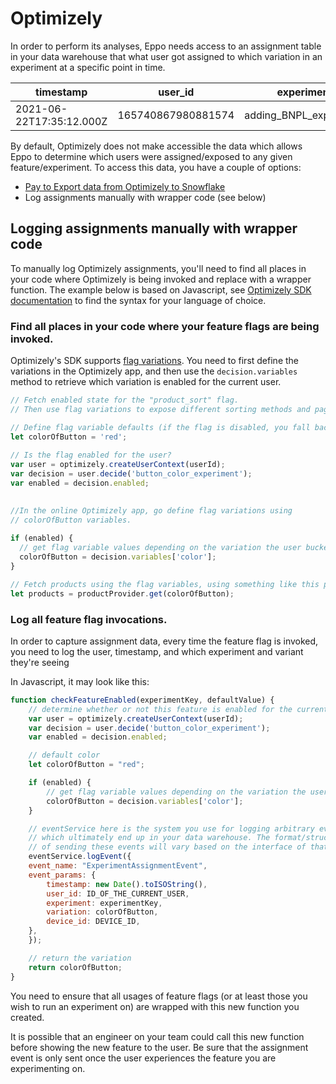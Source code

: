 # Optimizely

In order to perform its analyses, Eppo needs access to an assignment table in your data warehouse that what user got assigned to which variation in an experiment at a specific point in time.

| timestamp | user_id | experiment | variation |
| --------- | ------- | ---------- | --------- |
| 2021-06-22T17:35:12.000Z | 165740867980881574 | adding_BNPL_experiment | affirm |

By default, Optimizely does not make accessible the data which allows Eppo to determine which users were assigned/exposed to any given feature/experiment. To access this data, you have a couple of options:

- [Pay to Export data from Optimizely to Snowflake](https://docs.developers.optimizely.com/optimizely-data/docs/snowflake-integration)
- Log assignments manually with wrapper code (see below)

## Logging assignments manually with wrapper code

To manually log Optimizely assignments, you'll need to find all places in your code where Optimizely is being invoked and replace with a wrapper function. The example below is based on Javascript, see [Optimizely SDK documentation](https://docs.developers.optimizely.com/full-stack/v4.0/docs/create-flag-variations#implement-flag-variations) to find the syntax for your language of choice.

### Find all places in your code where your feature flags are being invoked.


Optimizely's SDK supports [flag variations](https://docs.developers.optimizely.com/full-stack/v4.0/docs/create-flag-variations). You need to first define the variations in the Optimizely app, and then use the `decision.variables` method to retrieve which variation is enabled for the current user. 

```js
// Fetch enabled state for the "product_sort" flag.
// Then use flag variations to expose different sorting methods and pagination. 

// Define flag variable defaults (if the flag is disabled, you fall back to these values)
let colorOfButton = 'red';
 
// Is the flag enabled for the user?
var user = optimizely.createUserContext(userId);
var decision = user.decide('button_color_experiment');
var enabled = decision.enabled;

                                                        
//In the online Optimizely app, go define flag variations using
// colorOfButton variables. 
  
if (enabled) {
  // get flag variable values depending on the variation the user bucketed into
  colorOfButton = decision.variables['color'];
}

// Fetch products using the flag variables, using something like this pseudocode:
let products = productProvider.get(colorOfButton);
```

### Log all feature flag invocations.

In order to capture assignment data, every time the feature flag is invoked, you need to log the user, timestamp, and which experiment and variant they're seeing

In Javascript, it may look like this:

```javascript
function checkFeatureEnabled(experimentKey, defaultValue) {
    // determine whether or not this feature is enabled for the current user
    var user = optimizely.createUserContext(userId);
    var decision = user.decide('button_color_experiment');
    var enabled = decision.enabled;

    // default color
    let colorOfButton = "red";

    if (enabled) {
        // get flag variable values depending on the variation the user bucketed into
        colorOfButton = decision.variables['color'];
    }

    // eventService here is the system you use for logging arbitrary events
    // which ultimately end up in your data warehouse. The format/structure
    // of sending these events will vary based on the interface of that system.
    eventService.logEvent({
    event_name: "ExperimentAssignmentEvent",
    event_params: {
        timestamp: new Date().toISOString(),
        user_id: ID_OF_THE_CURRENT_USER,
        experiment: experimentKey,
        variation: colorOfButton,
        device_id: DEVICE_ID,
    },
    });

    // return the variation
    return colorOfButton;
}
```

You need to ensure that all usages of feature flags (or at least those you wish to run an experiment on) are wrapped with this new function you created.

It is possible that an engineer on your team could call this new function before showing the new feature to the user. Be sure that the assignment event is only sent once the user experiences the feature you are experimenting on.